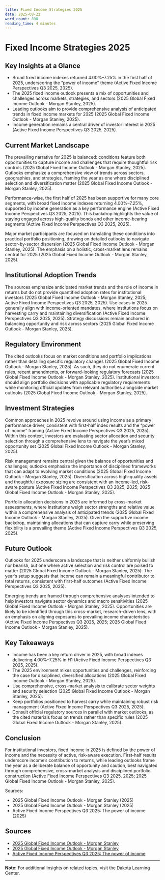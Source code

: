 ```yaml
---
title: Fixed Income Strategies 2025
date: 2025-08-22
word_count: 800
reading_time: 4 minutes
---
```


# Fixed Income Strategies 2025

## Key Insights at a Glance
- Broad fixed income indexes returned 4.00%–7.25% in the first half of 2025, underscoring the “power of income” theme (Active Fixed Income Perspectives Q3 2025, 2025).
- The 2025 fixed income outlook presents a mix of opportunities and challenges across markets, strategies, and sectors (2025 Global Fixed Income Outlook - Morgan Stanley, 2025).
- Leading outlooks aim to provide comprehensive analysis of anticipated trends in fixed income markets for 2025 (2025 Global Fixed Income Outlook - Morgan Stanley, 2025).
- Income generation remains a central driver of investor interest in 2025 (Active Fixed Income Perspectives Q3 2025, 2025).

## Current Market Landscape
The prevailing narrative for 2025 is balanced: conditions feature both opportunities to capture income and challenges that require thoughtful risk controls (2025 Global Fixed Income Outlook - Morgan Stanley, 2025). Outlooks emphasize a comprehensive view of trends across sectors, geographies, and strategies, framing the year as one where disciplined selection and diversification matter (2025 Global Fixed Income Outlook - Morgan Stanley, 2025).

Performance-wise, the first half of 2025 has been supportive for many core segments, with broad fixed income indexes returning 4.00%–7.25%, supported by income generation as a key performance engine (Active Fixed Income Perspectives Q3 2025, 2025). This backdrop highlights the value of staying engaged across high-quality bonds and other income-bearing segments (Active Fixed Income Perspectives Q3 2025, 2025).

Major market participants are focused on translating these conditions into practical portfolio positioning, drawing on detailed outlooks to navigate sector-by-sector dispersion (2025 Global Fixed Income Outlook - Morgan Stanley, 2025). The emphasis on a holistic, cross-market lens remains central for 2025 (2025 Global Fixed Income Outlook - Morgan Stanley, 2025).

## Institutional Adoption Trends
The sources emphasize anticipated market trends and the role of income in returns but do not provide quantified adoption rates for institutional investors (2025 Global Fixed Income Outlook - Morgan Stanley, 2025; Active Fixed Income Perspectives Q3 2025, 2025). Use cases in 2025 generally align with income-oriented mandates, where institutions focus on harvesting carry and maintaining diversification (Active Fixed Income Perspectives Q3 2025, 2025). Strategy discussions remain anchored in balancing opportunity and risk across sectors (2025 Global Fixed Income Outlook - Morgan Stanley, 2025).

## Regulatory Environment
The cited outlooks focus on market conditions and portfolio implications rather than detailing specific regulatory changes (2025 Global Fixed Income Outlook - Morgan Stanley, 2025). As such, they do not enumerate current rules, recent amendments, or forward-looking regulatory forecasts (2025 Global Fixed Income Outlook - Morgan Stanley, 2025). Institutional investors should align portfolio decisions with applicable regulatory requirements while monitoring official updates from relevant authorities alongside market outlooks (2025 Global Fixed Income Outlook - Morgan Stanley, 2025).

## Investment Strategies
Common approaches in 2025 revolve around using income as a primary performance driver, consistent with first-half index results and the “power of income” framing (Active Fixed Income Perspectives Q3 2025, 2025). Within this context, investors are evaluating sector allocation and security selection through a comprehensive lens to navigate the year’s mixed opportunity set (2025 Global Fixed Income Outlook - Morgan Stanley, 2025).

Risk management remains central given the balance of opportunities and challenges; outlooks emphasize the importance of disciplined frameworks that can adapt to evolving market conditions (2025 Global Fixed Income Outlook - Morgan Stanley, 2025). Diversification across high-quality assets and thoughtful exposure sizing are consistent with an income-led, risk-aware posture (Active Fixed Income Perspectives Q3 2025, 2025; 2025 Global Fixed Income Outlook - Morgan Stanley, 2025).

Portfolio allocation decisions in 2025 are informed by cross-market assessments, where institutions weigh sector strengths and relative value within a comprehensive analysis of anticipated trends (2025 Global Fixed Income Outlook - Morgan Stanley, 2025). Given the supportive income backdrop, maintaining allocations that can capture carry while preserving flexibility is a prevailing theme (Active Fixed Income Perspectives Q3 2025, 2025).

## Future Outlook
Outlooks for 2025 underscore a landscape that is neither uniformly bullish nor bearish, but one where active selection and risk control are poised to matter (2025 Global Fixed Income Outlook - Morgan Stanley, 2025). The year’s setup suggests that income can remain a meaningful contributor to total returns, consistent with first-half outcomes (Active Fixed Income Perspectives Q3 2025, 2025).

Emerging trends are framed through comprehensive analyses intended to help investors navigate sector dynamics and macro sensitivities (2025 Global Fixed Income Outlook - Morgan Stanley, 2025). Opportunities are likely to be identified through this cross-market, research-driven lens, with an emphasis on aligning exposures to prevailing income characteristics (Active Fixed Income Perspectives Q3 2025, 2025; 2025 Global Fixed Income Outlook - Morgan Stanley, 2025).

## Key Takeaways
- Income has been a key return driver in 2025, with broad indexes delivering 4.00%–7.25% in H1 (Active Fixed Income Perspectives Q3 2025, 2025).
- The 2025 environment mixes opportunities and challenges, reinforcing the case for disciplined, diversified allocations (2025 Global Fixed Income Outlook - Morgan Stanley, 2025).
- Use comprehensive, cross-market analysis to calibrate sector weights and security selection (2025 Global Fixed Income Outlook - Morgan Stanley, 2025).
- Keep portfolios positioned to harvest carry while maintaining robust risk management (Active Fixed Income Perspectives Q3 2025, 2025).
- Consult official regulatory sources in parallel with market outlooks, as the cited materials focus on trends rather than specific rules (2025 Global Fixed Income Outlook - Morgan Stanley, 2025).

## Conclusion
For institutional investors, fixed income in 2025 is defined by the power of income and the necessity of active, risk-aware execution. First-half results underscore income’s contribution to returns, while leading outlooks frame the year as a deliberate balance of opportunity and caution, best navigated through comprehensive, cross-market analysis and disciplined portfolio construction (Active Fixed Income Perspectives Q3 2025, 2025; 2025 Global Fixed Income Outlook - Morgan Stanley, 2025).

Sources: 
- 2025 Global Fixed Income Outlook - Morgan Stanley (2025)
- 2025 Global Fixed Income Outlook - Morgan Stanley (2025)
- Active Fixed Income Perspectives Q3 2025: The power of income (2025)

## Sources

- [2025 Global Fixed Income Outlook - Morgan Stanley](https://www.morganstanley.com/im/en-fi/institutional-investor/insights/articles/2025-global-fixed-income-outlook.html)
- [2025 Global Fixed Income Outlook - Morgan Stanley](https://www.morganstanley.com/im/en-ie/intermediary-investor/insights/articles/2025-global-fixed-income-outlook.html)
- [Active Fixed Income Perspectives Q3 2025: The power of income](https://advisors.vanguard.com/insights/article/series/active-fixed-income-perspectives)


---

**Note:** For additional insights on related topics, visit the Dakota Learning Center.